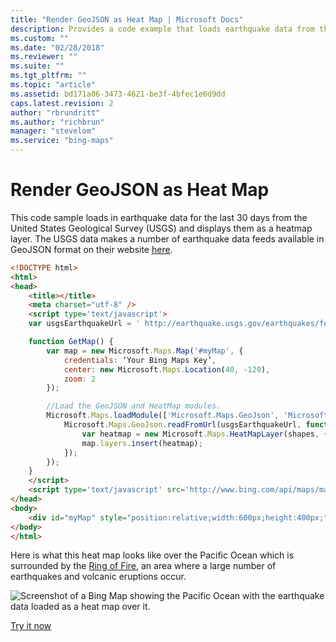 ```yaml
---
title: "Render GeoJSON as Heat Map | Microsoft Docs"
description: Provides a code example that loads earthquake data from the United States geological survey and displays the data as a heatmap layer.
ms.custom: ""
ms.date: "02/28/2018"
ms.reviewer: ""
ms.suite: ""
ms.tgt_pltfrm: ""
ms.topic: "article"
ms.assetid: bd171a06-3473-4621-be3f-4bfec1e6d9dd
caps.latest.revision: 2
author: "rbrundritt"
ms.author: "richbrun"
manager: "stevelom"
ms.service: "bing-maps"
---
```


# Render GeoJSON as Heat Map

This code sample loads in earthquake data for the last 30 days from the United States Geological Survey (USGS) and displays them as a heatmap layer. The USGS data makes a number of earthquake data feeds available in GeoJSON format on their website [here](https://earthquake.usgs.gov/earthquakes/feed/v1.0/geojson.php). 

```html
<!DOCTYPE html>
<html>
<head>
    <title></title>
    <meta charset="utf-8" />
	<script type='text/javascript'>
    var usgsEarthquakeUrl = ' http://earthquake.usgs.gov/earthquakes/feed/v1.0/summary/all_month.geojson';

    function GetMap() {
        var map = new Microsoft.Maps.Map('#myMap', {
            credentials: ‘Your Bing Maps Key’,
            center: new Microsoft.Maps.Location(40, -120),
            zoom: 2
        });

        //Load the GeoJSON and HeatMap modules.
        Microsoft.Maps.loadModule(['Microsoft.Maps.GeoJson', 'Microsoft.Maps.HeatMap'], function () {
            Microsoft.Maps.GeoJson.readFromUrl(usgsEarthquakeUrl, function (shapes) {
                var heatmap = new Microsoft.Maps.HeatMapLayer(shapes, { radius: 5 });
                map.layers.insert(heatmap);
            });
        });
    }
    </script>
    <script type='text/javascript' src='http://www.bing.com/api/maps/mapcontrol?callback=GetMap' async defer></script>
</head>
<body>
    <div id="myMap" style="position:relative;width:600px;height:400px;"></div>
</body>
</html>
```

Here is what this heat map looks like over the Pacific Ocean which is surrounded by the [Ring of Fire](https://en.wikipedia.org/wiki/Ring_of_Fire), an area where a large number of earthquakes and volcanic eruptions occur. 

![Screenshot of a Bing Map showing the Pacific Ocean with the earthquake data loaded as a heat map over it.](../../media/bmv8-ringoffireexample-map.png)

[Try it now](https://www.bing.com/api/maps/sdk/mapcontrol/isdk#heatMapFromGeoJson+JS)